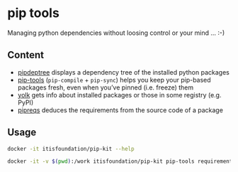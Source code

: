 # pip tools

Managing python dependencies without loosing control or your mind ... :-)

## Content

- [pipdeptree] displays a dependency tree of the installed python packages
- [pip-tools] (``pip-compile`` + ``pip-sync``) helps you keep your pip-based packages fresh, even when you’ve pinned (i.e. freeze) them
- [yolk] gets info about installed packages or those in some registry (e.g. PyPI)
- [pipreqs] deduces the requirements from the source code of a package
  
## Usage

```bash
docker -it itisfoundation/pip-kit --help
```

```bash
docker -it -v $(pwd):/work itisfoundation/pip-kit pip-tools requirements.in
```

<!--REFERENCES. Please keep alphabetical order -->
[pipdeptree]:https://pypi.org/project/pipdeptree/
[pipreqs]:https://github.com/bndr/pipreqs
[pip-tools]:https://pypi.org/project/pip-tools/
[yolk]:https://github.com/myint/yolk